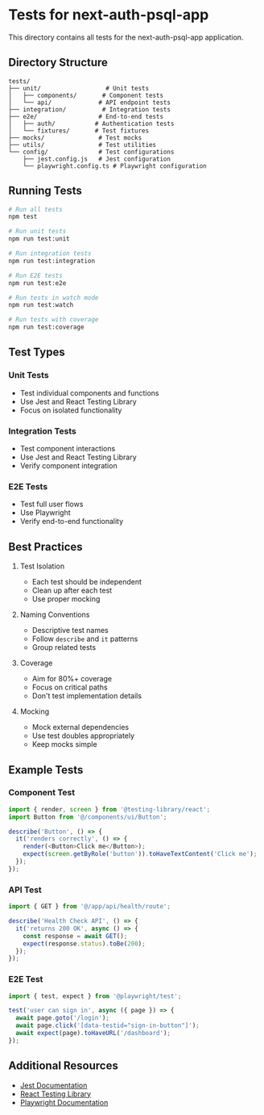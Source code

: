 # Tests for next-auth-psql-app

This directory contains all tests for the next-auth-psql-app application.

## Directory Structure

```
tests/
├── unit/                  # Unit tests
│   ├── components/       # Component tests
│   └── api/             # API endpoint tests
├── integration/          # Integration tests
├── e2e/                 # End-to-end tests
│   ├── auth/           # Authentication tests
│   └── fixtures/       # Test fixtures
├── mocks/               # Test mocks
├── utils/               # Test utilities
└── config/              # Test configurations
    ├── jest.config.js   # Jest configuration
    └── playwright.config.ts # Playwright configuration
```

## Running Tests

```bash
# Run all tests
npm test

# Run unit tests
npm run test:unit

# Run integration tests
npm run test:integration

# Run E2E tests
npm run test:e2e

# Run tests in watch mode
npm run test:watch

# Run tests with coverage
npm run test:coverage
```

## Test Types

### Unit Tests

- Test individual components and functions
- Use Jest and React Testing Library
- Focus on isolated functionality

### Integration Tests

- Test component interactions
- Use Jest and React Testing Library
- Verify component integration

### E2E Tests

- Test full user flows
- Use Playwright
- Verify end-to-end functionality

## Best Practices

1. Test Isolation

   - Each test should be independent
   - Clean up after each test
   - Use proper mocking

2. Naming Conventions

   - Descriptive test names
   - Follow `describe` and `it` patterns
   - Group related tests

3. Coverage

   - Aim for 80%+ coverage
   - Focus on critical paths
   - Don't test implementation details

4. Mocking
   - Mock external dependencies
   - Use test doubles appropriately
   - Keep mocks simple

## Example Tests

### Component Test

```typescript
import { render, screen } from '@testing-library/react';
import Button from '@/components/ui/Button';

describe('Button', () => {
  it('renders correctly', () => {
    render(<Button>Click me</Button>);
    expect(screen.getByRole('button')).toHaveTextContent('Click me');
  });
});
```

### API Test

```typescript
import { GET } from '@/app/api/health/route';

describe('Health Check API', () => {
  it('returns 200 OK', async () => {
    const response = await GET();
    expect(response.status).toBe(200);
  });
});
```

### E2E Test

```typescript
import { test, expect } from '@playwright/test';

test('user can sign in', async ({ page }) => {
  await page.goto('/login');
  await page.click('[data-testid="sign-in-button"]');
  await expect(page).toHaveURL('/dashboard');
});
```

## Additional Resources

- [Jest Documentation](https://jestjs.io/docs/getting-started)
- [React Testing Library](https://testing-library.com/docs/react-testing-library/intro)
- [Playwright Documentation](https://playwright.dev/docs/intro)
